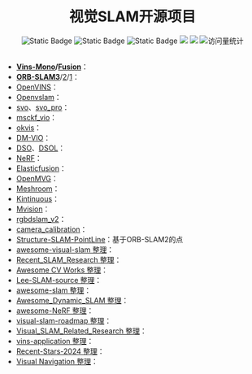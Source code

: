 <div align="center">
<h1>视觉SLAM开源项目</h1>
</div>



<div align="center">
    <img alt="Static Badge" src="https://img.shields.io/badge/QQ-1482275402-red">
    <img alt="Static Badge" src="https://img.shields.io/badge/%E5%BE%AE%E4%BF%A1-lizhengxiao99-green">
    <img alt="Static Badge" src="https://img.shields.io/badge/Email-dauger%40126.com-brown">
    <a href="https://blog.csdn.net/daoge2666/"><img src="https://img.shields.io/badge/CSDN-论坛-c32136" /></a>
    <a href="https://www.zhihu.com/people/dao-ge-92-60/"><img src="https://img.shields.io/badge/Zhihu-知乎-blue" /></a>
    <img src="https://komarev.com/ghpvc/?username=LiZhengXiao99&label=Views&color=0e75b6&style=flat" alt="访问量统计" />
</div>

<br/>

* **[Vins-Mono](https://github.com/HKUST-Aerial-Robotics/VINS-Mono)/[Fusion](https://github.com/HKUST-Aerial-Robotics/VINS-Fusion)**：
* **[ORB-SLAM3](https://github.com/UZ-SLAMLab/ORB_SLAM3)**/[2](https://github.com/raulmur/ORB_SLAM2)/[1](https://github.com/raulmur/ORB_SLAM)：
* [OpenVINS](https://github.com/rpng/open_vins)：
* [Openvslam](https://github.com/xdspacelab/openvslam)：
* [svo](https://github.com/uzh-rpg/rpg_svo)、[svo_pro](https://github.com/uzh-rpg/rpg_svo_pro_open)：
* [msckf_vio](https://github.com/KumarRobotics/msckf_vio)：
* [okvis](https://github.com/ethz-asl/okvis)：
* [DM-VIO](https://github.com/lukasvst/dm-vio)：
* [DSO](https://github.com/JakobEngel/dso)、[DSOL](https://github.com/versatran01/dsol)：
* [NeRF](https://github.com/bmild/nerf)：
* [Elasticfusion](https://github.com/mp3guy/ElasticFusion)：
* [OpenMVG](https://github.com/openMVG/openMVG)：
* [Meshroom](https://github.com/alicevision/Meshroom)：
* [Kintinuous](https://github.com/mp3guy/Kintinuous)：
* [Mvision](https://github.com/Ewenwan/MVision)：
* [rgbdslam_v2](https://github.com/felixendres/rgbdslam_v2)：
* [camera_calibration](https://github.com/puzzlepaint/camera_calibration)：
* [Structure-SLAM-PointLine](https://github.com/yanyan-li/Structure-SLAM-PointLine)：基于ORB-SLAM2的点
* [awesome-visual-slam 整理](https://github.com/tzutalin/awesome-visual-slam)：
* [Recent_SLAM_Research 整理](https://github.com/YiChenCityU/Recent_SLAM_Research)：
* [Awesome CV Works 整理](https://vincentqin.tech/posts/awesome-works/)：
* [Lee-SLAM-source 整理](https://github.com/AlbertSlam/Lee-SLAM-source)：
* [awesome-slam 整理](https://github.com/kanster/awesome-slam)：
* [Awesome_Dynamic_SLAM 整理](https://github.com/zhuhu00/Awesome_Dynamic_SLAM)：
* [awesome-NeRF 整理](https://github.com/awesome-NeRF/awesome-NeRF)：
* [visual-slam-roadmap 整理](https://github.com/changh95/visual-slam-roadmap)：
* [Visual_SLAM_Related_Research 整理](https://github.com/wuxiaolang/Visual_SLAM_Related_Research)：
* [vins-application 整理](https://github.com/engcang/vins-application)：
* [Recent-Stars-2024 整理](https://github.com/Vincentqyw/Recent-Stars-2024)：
* [Visual Navigation 整理](https://paperswithcode.com/task/visual-navigation)：